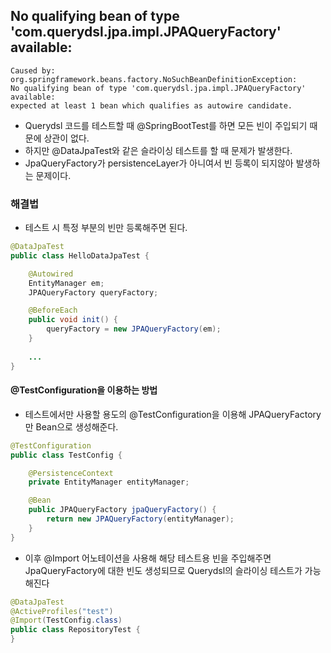 ## No qualifying bean of type 'com.querydsl.jpa.impl.JPAQueryFactory' available:

```
Caused by: org.springframework.beans.factory.NoSuchBeanDefinitionException: 
No qualifying bean of type 'com.querydsl.jpa.impl.JPAQueryFactory' available: 
expected at least 1 bean which qualifies as autowire candidate.
```

- Querydsl 코드를 테스트할 때 @SpringBootTest를 하면 모든 빈이 주입되기 때문에 상관이 없다.
- 하지만 @DataJpaTest와 같은 슬라이싱 테스트를 할 때 문제가 발생한다.
- JpaQueryFactory가 persistenceLayer가 아니여서 빈 등록이 되지않아 발생하는 문제이다.

### 해결법

- 테스트 시 특정 부분의 빈만 등록해주면 된다.

```java
@DataJpaTest
public class HelloDataJpaTest {

    @Autowired
    EntityManager em;
    JPAQueryFactory queryFactory;

    @BeforeEach
    public void init() {
        queryFactory = new JPAQueryFactory(em);
    }
    
    ...
}
```

####  @TestConfiguration을 이용하는 방법

- 테스트에서만 사용할 용도의 @TestConfiguration을 이용해 JPAQueryFactory 만 Bean으로 생성해준다.

```java
@TestConfiguration
public class TestConfig {

    @PersistenceContext
    private EntityManager entityManager;

    @Bean
    public JPAQueryFactory jpaQueryFactory() {
        return new JPAQueryFactory(entityManager);
    }
}

```

- 이후 @Import 어노테이션을 사용해 해당 테스트용 빈을 주입해주면 JpaQueryFactory에 대한 빈도 생성되므로 Querydsl의 슬라이싱 테스트가 가능해진다

```java
@DataJpaTest
@ActiveProfiles("test")
@Import(TestConfig.class)
public class RepositoryTest {
}
```